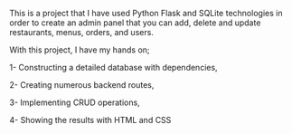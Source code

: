 This is a project that I have used Python Flask and SQLite technologies in order to create an admin panel that you can add, delete and update restaurants, menus, orders, and users.

With this project, I have my hands on;

  1- Constructing a detailed database with dependencies,
  
  2- Creating numerous backend routes,
  
  3- Implementing CRUD operations,
  
  4- Showing the results with HTML and CSS
  
